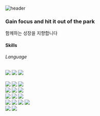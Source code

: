 ### 
![header](https://capsule-render.vercel.app/api?type=waving&height=250&color=gradient&text=Hi~!!%20I'm%20DamWonKIM)

### Gain focus and hit it out of the park </br>
함께하는 성장을 지향합니다

<h4>Skills</h4>
<div>
 <h6>Language</h6>
 <img src="https://img.shields.io/badge/java-007396?style=flat-square&logo=java&logoColor=white"> 
 <img src="https://img.shields.io/badge/c++-00599C?style=for-flat-square&logo=c%2B%2B&logoColor=white">
 <img src="https://img.shields.io/badge/python-3776AB?style=flat-square&logo=python&logoColor=white"> 
</div><br>

<div>
 <img src="https://img.shields.io/badge/spring-6DB33F?style=flat-square&logo=spring&logoColor=white">
 <img src="https://img.shields.io/badge/springboot-6DB33F?style=flat-square&logo=springboot&logoColor=white">
 <img src="https://img.shields.io/badge/jquery-0769AD?style=flat-square&logo=jquery&logoColor=white">
</div>

<div>
 <img src="https://img.shields.io/badge/mysql-4479A1?style=flat-square&logo=mysql&logoColor=white">
 <img src="https://img.shields.io/badge/MongoDB-47A248?style=flat-square&logo=MongoDB&logoColor=white">
 <img src="https://img.shields.io/badge/ORACLE-F80000?style=flat-square&logo=oracle&logoColor=white">
</div>

<div>
 <img src="https://img.shields.io/badge/docker-%230db7ed.svg?style=flat-square&logo=docker&logoColor=white">
 <img src="https://img.shields.io/badge/GitHub Actions-2088FF?style=flat-square&logo=GitHub Actions&logoColor=white">
 
<img src="https://img.shields.io/badge/Google Cloud-4285F4?style=flat-square&logo=Google Cloud&logoColor=white"/>

 </div>
 <div>
 <img src="https://img.shields.io/badge/Google Colab-F9AB00?style=flat-square&logo=Google Colab&logoColor=white">
 <img src="https://img.shields.io/badge/Anaconda-44A833?style=flat-square&logo=Anaconda&logoColor=white"/>
 <img src="https://img.shields.io/badge/jupyter-2C2C32.svg?style=flat-square&logo=jupyter&logoColor=F37726" />
<!--  <img src="https://img.shields.io/badge/Keras-D00000?style=flat-square&logo=Keras&logoColor=white"> -->
 <img src="https://img.shields.io/badge/linux-FCC624?style=flat-square&logo=linux&logoColor=black"> 
 </div>
 <div>
 <img src="https://img.shields.io/badge/Figma-F24E1E?style=flat-square&logo=Figma&logoColor=white">
 <img src="https://img.shields.io/badge/Naver Cloud-03C75A?style=flat-square&logo=naver&logoColor=white">
 </div>

